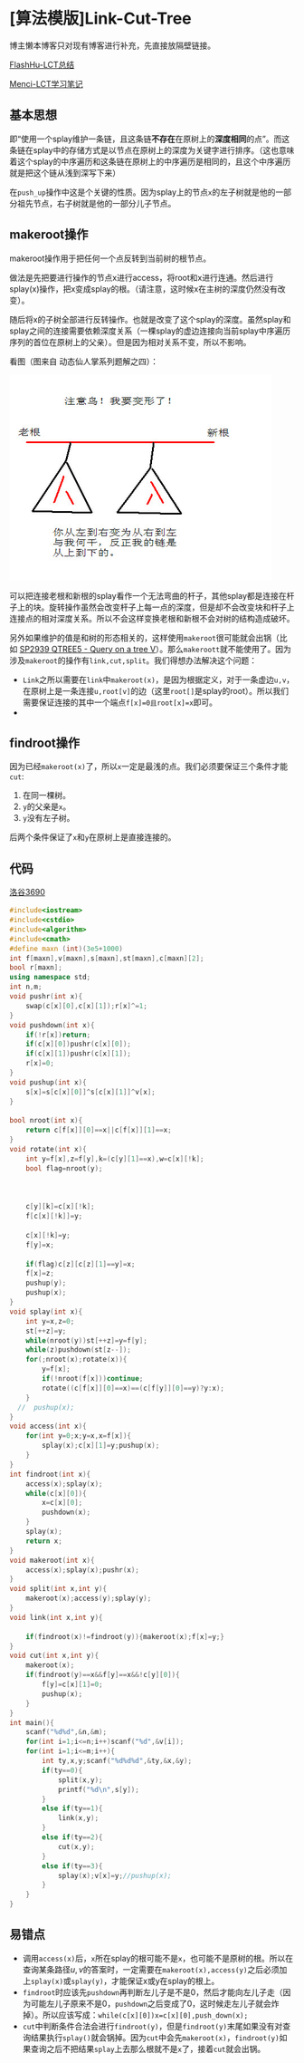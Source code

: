 # [算法模版]Link-Cut-Tree

博主懒本博客只对现有博客进行补充，先直接放隔壁链接。

[FlashHu-LCT总结](https://www.cnblogs.com/flashhu/p/8324551.html)

[Menci-LCT学习笔记](https://oi.men.ci/link-cut-tree-notes/)

## 基本思想

即“使用一个splay维护一条链，且这条链**不存在**在原树上的**深度相同**的点”。而这条链在splay中的存储方式是以节点在原树上的深度为关键字进行排序。（这也意味着这个splay的中序遍历和这条链在原树上的中序遍历是相同的，且这个中序遍历就是把这个链从浅到深写下来）

在`push_up`操作中这是个关键的性质。因为splay上的节点`x`的左子树就是他的一部分祖先节点，右子树就是他的一部分儿子节点。

## makeroot操作

makeroot操作用于把任何一个点反转到当前树的根节点。

做法是先把要进行操作的节点x进行access，将root和x进行连通。然后进行splay(x)操作，把x变成splay的根。（请注意，这时候x在主树的深度仍然没有改变）。

随后将x的子树全部进行反转操作。也就是改变了这个splay的深度。虽然splay和splay之间的连接需要依赖深度关系（一棵splay的虚边连接向当前splay中序遍历序列的首位在原树上的父亲）。但是因为相对关系不变，所以不影响。

看图（图来自 动态仙人掌系列题解之四）：

![LCT-1](pic/LCT-1.png)

可以把连接老根和新根的splay看作一个无法弯曲的杆子，其他splay都是连接在杆子上的块。旋转操作虽然会改变杆子上每一点的深度，但是却不会改变块和杆子上连接点的相对深度关系。所以不会这样变换老根和新根不会对树的结构造成破坏。

另外如果维护的值是和树的形态相关的，这样使用`makeroot`很可能就会出锅（比如 [SP2939 QTREE5 - Query on a tree V](https://www.luogu.com.cn/problem/SP2939)）。那么`makeroott`就不能使用了。因为涉及`makeroot`的操作有`link,cut,split`。我们得想办法解决这个问题：

- `Link`之所以需要在`link`中`makeroot(x)`，是因为根据定义，对于一条虚边`u,v`，在原树上是一条连接`u,root[v]`的边（这里`root[]`是splay的root）。所以我们需要保证连接的其中一个端点`f[x]=0且root[x]=x`即可。
- 

## findroot操作

因为已经`makeroot(x)`了，所以`x`一定是最浅的点。我们必须要保证三个条件才能`cut`:

1. 在同一棵树。
2. `y`的父亲是`x`。
3. `y`没有左子树。

后两个条件保证了`x`和`y`在原树上是直接连接的。

## 代码

[洛谷3690](https://www.luogu.org/problemnew/show/P3690)

```cpp
#include<iostream>
#include<cstdio>
#include<algorithm>
#include<cmath>
#define maxn (int)(3e5+1000)
int f[maxn],v[maxn],s[maxn],st[maxn],c[maxn][2];
bool r[maxn];
using namespace std;
int n,m;
void pushr(int x){
    swap(c[x][0],c[x][1]);r[x]^=1;
}
void pushdown(int x){
    if(!r[x])return;
    if(c[x][0])pushr(c[x][0]);
    if(c[x][1])pushr(c[x][1]);
    r[x]=0;
}
void pushup(int x){
    s[x]=s[c[x][0]]^s[c[x][1]]^v[x];
}

bool nroot(int x){
    return c[f[x]][0]==x||c[f[x]][1]==x;
}
void rotate(int x){
    int y=f[x],z=f[y],k=(c[y][1]==x),w=c[x][!k];
    bool flag=nroot(y);



    c[y][k]=c[x][!k];
    f[c[x][!k]]=y;

    c[x][!k]=y;
    f[y]=x;

    if(flag)c[z][c[z][1]==y]=x;
    f[x]=z;
    pushup(y);
    pushup(x);
}
void splay(int x){
    int y=x,z=0;
    st[++z]=y;
    while(nroot(y))st[++z]=y=f[y];
    while(z)pushdown(st[z--]);
    for(;nroot(x);rotate(x)){
        y=f[x];
        if(!nroot(f[x]))continue;
        rotate((c[f[x]][0]==x)==(c[f[y]][0]==y)?y:x);
    }
  //  pushup(x);
}
void access(int x){
    for(int y=0;x;y=x,x=f[x]){
        splay(x);c[x][1]=y;pushup(x);
    }
}
int findroot(int x){
    access(x);splay(x);
    while(c[x][0]){
        x=c[x][0];
        pushdown(x);
    }
    splay(x);
    return x;
}
void makeroot(int x){
    access(x);splay(x);pushr(x);
}
void split(int x,int y){
    makeroot(x);access(y);splay(y);
}
void link(int x,int y){

    if(findroot(x)!=findroot(y)){makeroot(x);f[x]=y;}
}
void cut(int x,int y){
    makeroot(x);
    if(findroot(y)==x&&f[y]==x&&!c[y][0]){
        f[y]=c[x][1]=0;
        pushup(x);
    }
}
int main(){
    scanf("%d%d",&n,&m);
    for(int i=1;i<=n;i++)scanf("%d",&v[i]);
    for(int i=1;i<=m;i++){
        int ty,x,y;scanf("%d%d%d",&ty,&x,&y);
        if(ty==0){
            split(x,y);
            printf("%d\n",s[y]);
        }
        else if(ty==1){
            link(x,y);
        }
        else if(ty==2){
            cut(x,y);
        }
        else if(ty==3){
            splay(x);v[x]=y;//pushup(x);
        }
    }
}
```

## 易错点

- 调用`access(x)`后，`x`所在splay的根可能不是`x`，也可能不是原树的根。所以在查询某条路径$u,v$的答案时，一定需要在`makeroot(x),access(y)`之后必须加上`splay(x)`或`splay(y)`，才能保证x或y在splay的根上。
- `findroot`时应该先`pushdown`再判断左儿子是不是0，然后才能向左儿子走（因为可能左儿子原来不是0，`pushdown`之后变成了0，这时候走左儿子就会炸掉）。所以应该写成：`while(c[x][0])x=c[x][0],push_down(x);`
- `cut`中判断条件合法会进行`findroot(y)`，但是`findroot(y)`末尾如果没有对查询结果执行`splay()`就会锅掉。因为`cut`中会先`makeroot(x)`，`findroot(y)`如果查询之后不把结果`splay`上去那么根就不是`x`了，接着`cut`就会出锅。